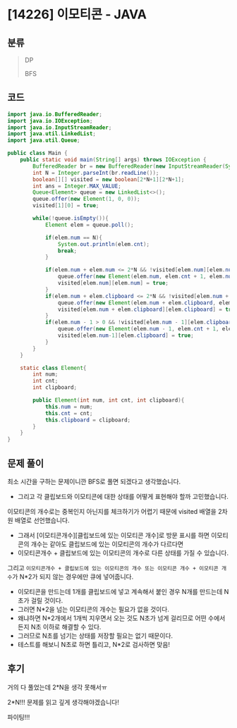 # [14226] 이모티콘 - JAVA

## 분류
> DP
>
> BFS

## 코드
```java
import java.io.BufferedReader;
import java.io.IOException;
import java.io.InputStreamReader;
import java.util.LinkedList;
import java.util.Queue;

public class Main {
    public static void main(String[] args) throws IOException {
        BufferedReader br = new BufferedReader(new InputStreamReader(System.in));
        int N = Integer.parseInt(br.readLine());
        boolean[][] visited = new boolean[2*N+1][2*N+1];
        int ans = Integer.MAX_VALUE;
        Queue<Element> queue = new LinkedList<>();
        queue.offer(new Element(1, 0, 0));
        visited[1][0] = true;

        while(!queue.isEmpty()){
            Element elem = queue.poll();

            if(elem.num == N){
                System.out.println(elem.cnt);
                break;
            }

            if(elem.num + elem.num <= 2*N && !visited[elem.num][elem.num]) {
                queue.offer(new Element(elem.num, elem.cnt + 1, elem.num));
                visited[elem.num][elem.num] = true;
            }
            if(elem.num + elem.clipboard <= 2*N && !visited[elem.num + elem.clipboard][elem.clipboard]) {
                queue.offer(new Element(elem.num + elem.clipboard, elem.cnt + 1, elem.clipboard));
                visited[elem.num + elem.clipboard][elem.clipboard] = true;
            }
            if(elem.num - 1 > 0 && !visited[elem.num - 1][elem.clipboard]) {
                queue.offer(new Element(elem.num - 1, elem.cnt + 1, elem.clipboard));
                visited[elem.num-1][elem.clipboard] = true;
            }
        }
    }

    static class Element{
        int num;
        int cnt;
        int clipboard;

        public Element(int num, int cnt, int clipboard){
            this.num = num;
            this.cnt = cnt;
            this.clipboard = clipboard;
        }
    }
}
```

## 문제 풀이
최소 시간을 구하는 문제이니깐 BFS로 풀면 되겠다고 생각했습니다.
   - 그리고 각 클립보드와 이모티콘에 대한 상태를 어떻게 표현해야 할까 고민했습니다.

이모티콘의 개수로는 중복인지 아닌지를 체크하기가 어렵기 때문에 visited 배열을 2차원 배열로 선언했습니다.
   - 그래서 [이모티콘개수][클립보드에 있는 이모티콘 개수]로 방문 표시를 하면 이모티콘의 개수는 같아도 클립보드에 있는 이모티콘의 개수가 다르다면
   - 이모티콘개수 + 클립보드에 있는 이모티콘의 개수로 다른 상태를 가질 수 있습니다.

그리고 `` 이모티콘개수 + 클립보드에 있는 이모티콘의 개수 또는 이모티콘 개수 + 이모티콘 개수 ``가 N*2가 되지 않는 경우에만 큐에 넣어줍니다.
   - 이모티콘을 만드는데 1개를 클립보드에 넣고 계속해서 붙인 경우 N개를 만드는데 N초가 걸릴 것이다.
   - 그러면 N*2을 넘는 이모티콘의 개수는 필요가 없을 것이다.
   - 왜냐하면 N*2개에서 1개씩 지우면서 오는 것도 N초가 넘게 걸리므로 어떤 수에서든지 N초 이하로 해결할 수 있다.
   - 그러므로 N초를 넘기는 상태를 저장할 필요는 없기 때문이다.
   - 테스트를 해보니 N초로 하면 틀리고, N*2로 검사하면 맞음!

## 후기
거의 다 풀었는데 2*N을 생각 못해서ㅠ

2*N!!! 문제를 읽고 깊게 생각해야겠습니다!

파이팅!!!